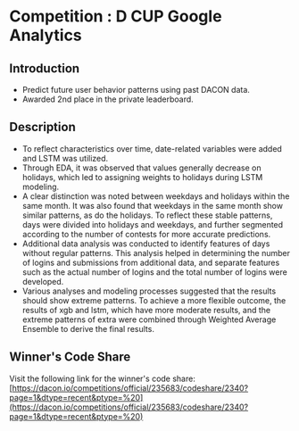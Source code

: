 # Competition : D CUP Google Analytics

## Introduction
- Predict future user behavior patterns using past DACON data.
- Awarded 2nd place in the private leaderboard.

## Description
- To reflect characteristics over time, date-related variables were added and LSTM was utilized.
- Through EDA, it was observed that values generally decrease on holidays, which led to assigning weights to holidays during LSTM modeling.
- A clear distinction was noted between weekdays and holidays within the same month. It was also found that weekdays in the same month show similar patterns, as do the holidays. To reflect these stable patterns, days were divided into holidays and weekdays, and further segmented according to the number of contests for more accurate predictions.
- Additional data analysis was conducted to identify features of days without regular patterns. This analysis helped in determining the number of logins and submissions from additional data, and separate features such as the actual number of logins and the total number of logins were developed.
- Various analyses and modeling processes suggested that the results should show extreme patterns. To achieve a more flexible outcome, the results of xgb and lstm, which have more moderate results, and the extreme patterns of extra were combined through Weighted Average Ensemble to derive the final results.

## Winner's Code Share
Visit the following link for the winner's code share:
[https://dacon.io/competitions/official/235683/codeshare/2340?page=1&dtype=recent&ptype=%20](https://dacon.io/competitions/official/235683/codeshare/2340?page=1&dtype=recent&ptype=%20)
